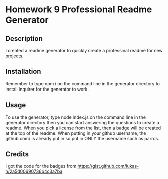 # Homework 9 Professional Readme Generator

## Description

I created a readme generator to quickly create a professinal readme for new projects.

## Installation

Remember to type npm i on the command line in the generator directory to install Inquirer for the generator to work.

## Usage

To use the generator, type node index.js on the command line in the generator directory then you can start answering the questions to create a readme.
When you pick a license from the list, then a badge will be created at the top of the readme.
When putting in your github username, the github.com/ is already put in so put in ONLY the username such as parros.

## Credits

I got the code for the badges from https://gist.github.com/lukas-h/2a5d00690736b4c3a7ba